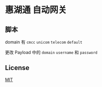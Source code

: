 # 惠湖通 自动网关

## 脚本

domain 有 `cmcc` `unicom` `telecom` `default`

更改 Payload 中的 `domain` `username` 和 `password`


## License
[MIT](./LICENSE)